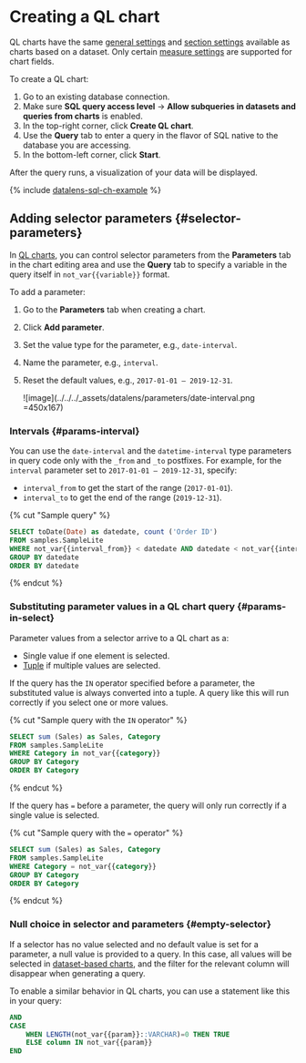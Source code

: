 # Creating a QL chart


QL charts have the same [general settings](../../concepts/chart/settings.md#common-settings) and [section settings](../../concepts/chart/settings.md#section-settings) available as charts based on a dataset. Only certain [measure settings](../../concepts/chart/settings.md#indicator-settings) are supported for chart fields.

To create a QL chart:

1. Go to an existing database connection.
1. Make sure **SQL query access level** → **Allow subqueries in datasets and queries from charts** is enabled.
1. In the top-right corner, click **Create QL chart**.
1. Use the **Query** tab to enter a query in the flavor of SQL native to the database you are accessing.
1. In the bottom-left corner, click **Start**.

After the query runs, a visualization of your data will be displayed.

{% include [datalens-sql-ch-example](../../../_includes/datalens/datalens-sql-ch-example.md) %}




## Adding selector parameters {#selector-parameters}

In [QL charts](../../concepts/chart/index.md#sql-charts), you can control selector parameters from the **Parameters** tab in the chart editing area and use the **Query** tab to specify a variable in the query itself in `not_var{{variable}}` format.

To add a parameter:

1. Go to the **Parameters** tab when creating a chart.
1. Click **Add parameter**.
1. Set the value type for the parameter, e.g., `date-interval`.
1. Name the parameter, e.g., `interval`.
1. Reset the default values, e.g., `2017-01-01 — 2019-12-31`.

   ![image](../../../_assets/datalens/parameters/date-interval.png =450x167)

### Intervals {#params-interval}

You can use the `date-interval` and the `datetime-interval` type parameters in query code only with the `_from` and `_to` postfixes. For example, for the `interval` parameter set to `2017-01-01 — 2019-12-31`, specify:

* `interval_from` to get the start of the range (`2017-01-01`).
* `interval_to` to get the end of the range (`2019-12-31`).

{% cut "Sample query" %}

```sql
SELECT toDate(Date) as datedate, count ('Order ID')
FROM samples.SampleLite
WHERE not_var{{interval_from}} < datedate AND datedate < not_var{{interval_to}}
GROUP BY datedate
ORDER BY datedate
```

{% endcut %}

### Substituting parameter values in a QL chart query {#params-in-select}

Parameter values from a selector arrive to a QL chart as a:

* Single value if one element is selected.
* [Tuple](https://docs.python.org/3/library/stdtypes.html#tuples) if multiple values are selected.

If the query has the `IN` operator specified before a parameter, the substituted value is always converted into a tuple. A query like this will run correctly if you select one or more values.

{% cut "Sample query with the `IN` operator" %}

```sql
SELECT sum (Sales) as Sales, Category
FROM samples.SampleLite
WHERE Category in not_var{{category}}
GROUP BY Category
ORDER BY Category
```

{% endcut %}

If the query has `=` before a parameter, the query will only run correctly if a single value is selected.

{% cut "Sample query with the `=` operator" %}

```sql
SELECT sum (Sales) as Sales, Category
FROM samples.SampleLite
WHERE Category = not_var{{category}}
GROUP BY Category
ORDER BY Category
```

{% endcut %}

### Null choice in selector and parameters {#empty-selector}

If a selector has no value selected and no default value is set for a parameter, a null value is provided to a query. In this case, all values will be selected in [dataset-based charts](../../concepts/chart/dataset-based-charts.md), and the filter for the relevant column will disappear when generating a query.

To enable a similar behavior in QL charts, you can use a statement like this in your query:

```sql
AND
CASE
    WHEN LENGTH(not_var{{param}}::VARCHAR)=0 THEN TRUE
    ELSE column IN not_var{{param}}
END
```
